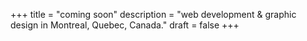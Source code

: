 +++
title = "coming soon"
description = "web development & graphic design in Montreal, Quebec, Canada."
draft = false
+++